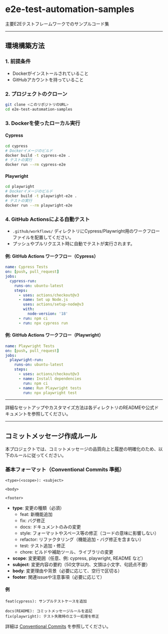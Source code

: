 # e2e-test-automation-samples
主要E2Eテストフレームワークでのサンプルコード集

---

## 環境構築方法

### 1. 前提条件
- Dockerがインストールされていること
- GitHubアカウントを持っていること

### 2. プロジェクトのクローン
```bash
git clone <このリポジトリのURL>
cd e2e-test-automation-samples
```

### 3. Dockerを使ったローカル実行

#### Cypress
```bash
cd cypress
# Dockerイメージのビルド
docker build -t cypress-e2e .
# テストの実行
docker run --rm cypress-e2e
```

#### Playwright
```bash
cd playwright
# Dockerイメージのビルド
docker build -t playwright-e2e .
# テストの実行
docker run --rm playwright-e2e
```

### 4. GitHub Actionsによる自動テスト

- `.github/workflows/` ディレクトリにCypress/Playwright用のワークフローファイルを配置してください。
- プッシュやプルリクエスト時に自動でテストが実行されます。

#### 例: GitHub Actions ワークフロー（Cypress）
```yaml
name: Cypress Tests
on: [push, pull_request]
jobs:
  cypress-run:
    runs-on: ubuntu-latest
    steps:
      - uses: actions/checkout@v3
      - name: Set up Node.js
        uses: actions/setup-node@v3
        with:
          node-version: '18'
      - run: npm ci
      - run: npx cypress run
```

#### 例: GitHub Actions ワークフロー（Playwright）
```yaml
name: Playwright Tests
on: [push, pull_request]
jobs:
  playwright-run:
    runs-on: ubuntu-latest
    steps:
      - uses: actions/checkout@v3
      - name: Install dependencies
        run: npm ci
      - name: Run Playwright tests
        run: npx playwright test
```

---

詳細なセットアップやカスタマイズ方法は各ディレクトリのREADMEや公式ドキュメントを参照してください。

---

## コミットメッセージ作成ルール

本プロジェクトでは、コミットメッセージの品質向上と履歴の明確化のため、以下のルールに従ってください。

### 基本フォーマット（Conventional Commits 準拠）

```
<type>(<scope>): <subject>

<body>

<footer>
```

- **type**: 変更の種類（必須）
    - feat: 新機能追加
    - fix: バグ修正
    - docs: ドキュメントのみの変更
    - style: フォーマットやスペース等の修正（コードの意味に影響しない）
    - refactor: リファクタリング（機能追加・バグ修正を含まない）
    - test: テスト追加・修正
    - chore: ビルドや補助ツール、ライブラリの変更
- **scope**: 変更範囲（任意、例: cypress, playwright, README など）
- **subject**: 変更内容の要約（50文字以内、文頭は小文字、句読点不要）
- **body**: 変更理由や背景（必要に応じて、空行で区切る）
- **footer**: 関連issueや注意事項（必要に応じて）

#### 例
```
feat(cypress): サンプルテストケースを追加

docs(README): コミットメッセージルールを追記
fix(playwright): テスト失敗時のエラー処理を修正
```

詳細は [Conventional Commits](https://www.conventionalcommits.org/ja/v1.0.0/) を参照してください。
